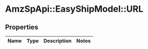 # AmzSpApi::EasyShipModel::URL

## Properties
Name | Type | Description | Notes
------------ | ------------- | ------------- | -------------

